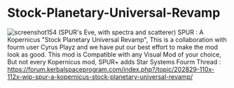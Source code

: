 # Stock-Planetary-Universal-Revamp
![screenshot154](https://user-images.githubusercontent.com/80014389/136723019-833eb82c-7cc4-44aa-8800-a399123d56dd.png)
(SPUR's Eve, with spectra and scatterer)
SPUR : A Kopernicus "Stock Planetary Universal Revamp", This is a collaboration with fourm user Cyrus Playz and we have put our best effort to make the mod look as good. This mod is Compatible with any Visual Mod of your choice, But not every Kopernicus mod, SPUR+ adds Star Systems 
Fourm Thread : https://forum.kerbalspaceprogram.com/index.php?/topic/202829-110x-112x-wip-spur-a-kopernicus-stock-planetary-universal-revamp/
